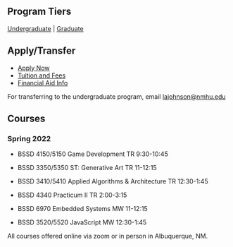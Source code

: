 ## Program Tiers

[Undergraduate](https://nmhu-ssd.github.io/undergraduate) | [Graduate](https://nmhu-ssd.github.io/graduate)


## Apply/Transfer

- [Apply Now](https://apply.nmhu.edu/apply/)
- [Tuition and Fees](https://www.nmhu.edu/office-of-the-registrar/tuition-and-fees/)
- [Financial Aid Info](https://www.nmhu.edu/financial-aid/financial-aid-resources/)

For transferring to the undergraduate program, email [lajohnson@nmhu.edu](mailto:lajohnson@nmhu.edu)


## Courses
### Spring 2022
- BSSD 4150/5150 Game Development TR 9:30-10:45
- BSSD 3350/5350 ST: Generative Art TR 11-12:15
- BSSD 3410/5410 Applied Algorithms & Architecture TR 12:30-1:45
- BSSD 4340 Practicum II TR 2:00-3:15


- BSSD 6970 Embedded Systems MW 11-12:15
- BSSD 3520/5520 JavaScript MW 12:30-1:45

All courses offered online via zoom or in person in Albuquerque, NM.
